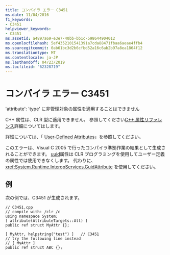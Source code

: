 ```yaml
---
title: コンパイラ エラー C3451
ms.date: 11/04/2016
f1_keywords:
- C3451
helpviewer_keywords:
- C3451
ms.assetid: a4897a69-e3e7-40bb-bb1c-598644904012
ms.openlocfilehash: 5ef4352101541391a7cda88471fbaa6aeae4ffb4
ms.sourcegitcommit: 0ab61bc3d2b6cfbd52a16c6ab2b97a8ea1864f12
ms.translationtype: MT
ms.contentlocale: ja-JP
ms.lasthandoff: 04/23/2019
ms.locfileid: "62328719"
---
```

# <a name="compiler-error-c3451"></a>コンパイラ エラー C3451

'attribute': 'type' に非管理対象の属性を適用することはできません

C++ 属性は、CLR 型に適用できません。 参照してください[C++ 属性リファレンス](../../windows/attributes/attributes-alphabetical-reference.md)詳細についてはします。

詳細については、「 [User-Defined Attributes](../../extensions/user-defined-attributes-cpp-component-extensions.md)」を参照してください。

このエラーは、Visual C 2005 で行ったコンパイラ準拠作業の結果として生成されることができます。 [uuid](../../windows/uuid-cpp-attributes.md)属性は CLR プログラミングを使用してユーザー定義の属性では使用できなくします。 代わりに、<xref:System.Runtime.InteropServices.GuidAttribute> を使用してください。

## <a name="example"></a>例

次の例では、C3451 が生成されます。

```
// C3451.cpp
// compile with: /clr /c
using namespace System;
[ attribute(AttributeTargets::All) ]
public ref struct MyAttr {};

[ MyAttr, helpstring("test") ]   // C3451
// try the following line instead
// [ MyAttr ]
public ref struct ABC {};
```